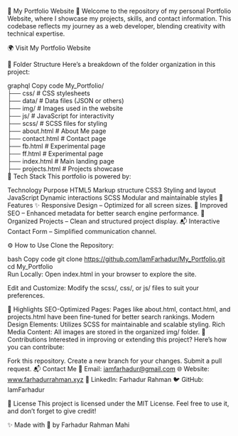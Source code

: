 🚀 My Portfolio Website 🌟
Welcome to the repository of my personal Portfolio Website, where I showcase my projects, skills, and contact information. This codebase reflects my journey as a web developer, blending creativity with technical expertise.

🌍 Visit My Portfolio Website

📂 Folder Structure
Here’s a breakdown of the folder organization in this project:

graphql
Copy code
My_Portfolio/  
├── css/               # CSS stylesheets  
├── data/              # Data files (JSON or others)  
├── img/               # Images used in the website  
├── js/                # JavaScript for interactivity  
├── scss/              # SCSS files for styling  
├── about.html         # About Me page  
├── contact.html       # Contact page  
├── fb.html            # Experimental page  
├── ff.html            # Experimental page  
├── index.html         # Main landing page  
├── projects.html      # Projects showcase  
🔧 Tech Stack
This portfolio is powered by:

Technology	Purpose
HTML5	Markup structure
CSS3	Styling and layout
JavaScript	Dynamic interactions
SCSS	Modular and maintainable styles
🎉 Features
✨ Responsive Design – Optimized for all screen sizes.
🎯 Improved SEO – Enhanced metadata for better search engine performance.
📂 Organized Projects – Clean and structured project display.
📬 Interactive Contact Form – Simplified communication channel.

⚙️ How to Use
Clone the Repository:

bash
Copy code
git clone https://github.com/IamFarhadur/My_Portfolio.git  
cd My_Portfolio  
Run Locally:
Open index.html in your browser to explore the site.

Edit and Customize:
Modify the scss/, css/, or js/ files to suit your preferences.

🌟 Highlights
SEO-Optimized Pages: Pages like about.html, contact.html, and projects.html have been fine-tuned for better search rankings.
Modern Design Elements: Utilizes SCSS for maintainable and scalable styling.
Rich Media Content: All images are stored in the organized img/ folder.
🤝 Contributions
Interested in improving or extending this project? Here’s how you can contribute:

Fork this repository.
Create a new branch for your changes.
Submit a pull request.
📬 Contact Me
📧 Email: iamfarhadur@gmail.com
🌐 Website: www.farhadurrahman.xyz
💼 LinkedIn: Farhadur Rahman
🐦 GitHub: IamFarhadur

📜 License
This project is licensed under the MIT License. Feel free to use it, and don’t forget to give credit!

✨ Made with 💖 by Farhadur Rahman Mahi
